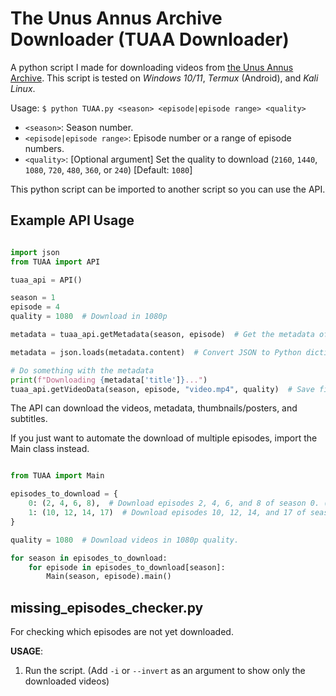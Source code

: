 # The Unus Annus Archive Downloader (TUAA Downloader)

A python script I made for downloading videos from [the Unus Annus Archive](https://unusann.us/). This script is tested on *Windows 10/11*, *Termux* (Android), and *Kali Linux*.

Usage: `$ python TUAA.py <season> <episode|episode range> <quality>`

- `<season>`: Season number.
- `<episode|episode range>`: Episode number or a range of episode numbers.
- `<quality>`: \[Optional argument\] Set the quality to download (`2160`, `1440`, `1080`, `720`, `480`, `360`, or `240`) \[Default: `1080`\]

This python script can be imported to another script so you can use the API.

## Example API Usage

```python

import json
from TUAA import API

tuaa_api = API()

season = 1
episode = 4
quality = 1080  # Download in 1080p

metadata = tuaa_api.getMetadata(season, episode)  # Get the metadata of season 1's 4th episode.

metadata = json.loads(metadata.content)  # Convert JSON to Python dictionary.

# Do something with the metadata
print(f"Downloading {metadata['title']}...")
tuaa_api.getVideoData(season, episode, "video.mp4", quality)  # Save file to `video.mp4`
```

The API can download the videos, metadata, thumbnails/posters, and subtitles.

If you just want to automate the download of multiple episodes,
import the Main class instead.

```python

from TUAA import Main

episodes_to_download = {
    0: (2, 4, 6, 8),  # Download episodes 2, 4, 6, and 8 of season 0. (Specials)
    1: (10, 12, 14, 17)  # Download episodes 10, 12, 14, and 17 of season 1.
}

quality = 1080  # Download videos in 1080p quality.

for season in episodes_to_download:
    for episode in episodes_to_download[season]:
        Main(season, episode).main()
```

## missing_episodes_checker.py

For checking which episodes are not yet downloaded.

**USAGE**:

1. Run the script. (Add `-i` or `--invert` as an argument to show only the downloaded videos)
